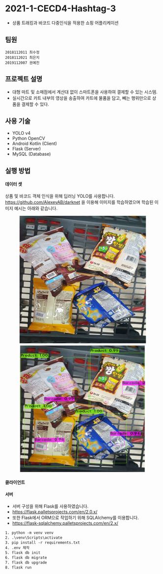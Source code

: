 # 2021-1-CECD4-Hashtag-3
* 상품 트래킹과 바코드 다중인식을 적용한 쇼핑 어플리케이션

## 팀원
```
2018112011 최수정   
2018112021 최은지   
2019112007 권예진
```

## 프로젝트 설명
* 대형 마트 및 소매점에서 계산대 없이 스마트폰을 사용하여 결제할 수 있는 시스템.   
* 실시간으로 카트 내부의 영상을 송출하여 카트에 물품을 담고, 빼는 행위만으로 상품을 결제할 수 있다.   


## 사용 기술
* YOLO v4
* Python OpenCV
* Android Kotlin (Client)
* Flask (Server)
* MySQL (Database)

             
## 실행 방법
#### 데이터 셋
상품 및 바코드 객체 인식을 위해 딥러닝 YOLO를 사용합니다.    
https://github.com/AlexeyAB/darknet 을 이용해 이미지를 학습하였으며 학습된 이미지 예시는 아래와 같습니다. 

<p align="center">
    <img src="/image-train/input.PNG" width="416" height="416" >
    <img src="/image-train/output.PNG" width="416" height="416" >
</p>

#### 클라이언트

#### 서버
* 서버 구성을 위해 Flask를 사용하였습니다.   
* https://flask.palletsprojects.com/en/2.0.x/     
* 또한 Flask에서 ORM으로 작업하기 위해 SQLAlchemy를 이용합니다.     
* https://flask-sqlalchemy.palletsprojects.com/en/2.x/     

```
1. python -m venv venv
2. .\venv\Scripts\activate
3. pip install -r requirements.txt
4. .env 제작
5. flask db init
6. flask db migrate
7. flask db upgrade
8. flask run
```


